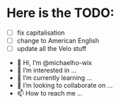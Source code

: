 # Here is the TODO:

 - [ ] fix capitalisation
 - [ ] change to American English
 - [ ] update all the Velo stuff

- 👋 Hi, I’m @michaelho-wix
- 👀 I’m interested in ...
- 🌱 I’m currently learning ...
- 💞️ I’m looking to collaborate on ...
- 📫 How to reach me ...

<!---
michaelho-wix/michaelho-wix is a ✨ special ✨ repository because its `README.md` (this file) appears on your GitHub profile.
You can click the Preview link to take a look at your changes.
--->
